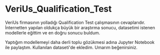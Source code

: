 # VeriUs_Qualification_Test
VeriUs firmasının yolladığı Qualification Test çalışmasının cevaplarıdır. İnternetten yapılan oldukça büyük bir araştırma sonucu, datasetimi istenen modellerle eğittim ve en doğru sonucu buldum.


Yaptığım modellemeyi daha derli toplu gözükmesi adına Jupyter Notebook ile paylaştım. Kullanılan dataseti'de ekledim. Umarım beğenirsiniz.
